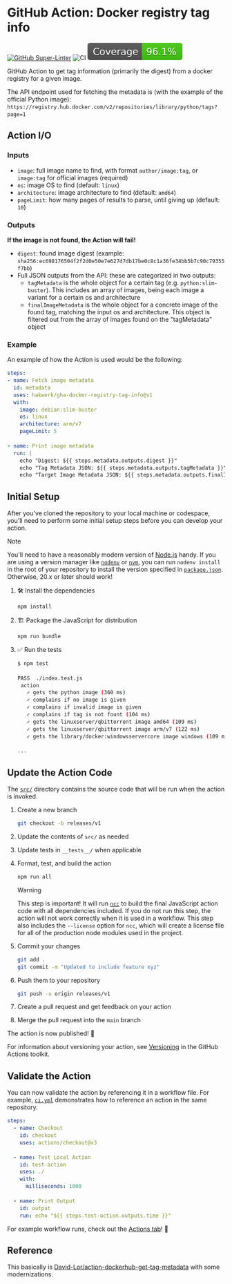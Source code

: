 # GitHub Action: Docker registry tag info

[![GitHub Super-Linter](https://github.com/hakwerk/gha-docker-registry-tag-info/actions/workflows/linter.yml/badge.svg)](https://github.com/super-linter/super-linter)
![CI](https://github.com/hakwerk/gha-docker-registry-tag-info/actions/workflows/ci.yml/badge.svg)
[![cov](https://raw.githubusercontent.com/hakwerk/gha-docker-registry-tag-info/main/badges/coverage.svg)](https://github.com/hakwerk/gha-docker-registry-tag-info/actions)

GitHub Action to get tag information (primarily the digest) from a docker registry for a given image.

The API endpoint used for fetching the metadata is (with the example of the official Python image): `https://registry.hub.docker.com/v2/repositories/library/python/tags?page=1`

## Action I/O

### Inputs

- `image`: full image name to find, with format `author/image:tag`, or `image:tag` for official images (required)
- `os`: image OS to find (default: `linux`)
- `architecture`: image architecture to find (default: `amd64`)
- `pageLimit`: how many pages of results to parse, until giving up (default: `10`)

### Outputs

**If the image is not found, the Action will fail!**

- `digest`: found image digest (example: `sha256:ec698176504f2f2d0e50e7e627d7db17be0c8c1a36fe34bb5b7c90c79355f7bb`)
- Full JSON outputs from the API: these are categorized in two outputs:
  - `tagMetadata` is the whole object for a certain tag (e.g. `python:slim-buster`). This includes an array of images, being each image a variant for a certain os and architecture
  - `finalImageMetadata` is the whole object for a concrete image of the found tag, matching the input os and architecture. This object is filtered out from the array of images found on the "tagMetadata" object

### Example

An example of how the Action is used would be the following:

```yaml
steps:
- name: Fetch image metadata
  id: metadata
  uses: hakwerk/gha-docker-registry-tag-info@v1
  with:
    image: debian:slim-buster
    os: linux
    architecture: arm/v7
    pageLimit: 5

- name: Print image metadata
  run: |
    echo "Digest: ${{ steps.metadata.outputs.digest }}"
    echo "Tag Metadata JSON: ${{ steps.metadata.outputs.tagMetadata }}"
    echo "Target Image Metadata JSON: ${{ steps.metadata.outputs.finalImageMetadata }}"
```

## Initial Setup

After you've cloned the repository to your local machine or codespace, you'll
need to perform some initial setup steps before you can develop your action.

> [!NOTE]
>
> You'll need to have a reasonably modern version of
> [Node.js](https://nodejs.org) handy. If you are using a version manager like
> [`nodenv`](https://github.com/nodenv/nodenv) or
> [`nvm`](https://github.com/nvm-sh/nvm), you can run `nodenv install` in the
> root of your repository to install the version specified in
> [`package.json`](./package.json). Otherwise, 20.x or later should work!

1. :hammer_and_wrench: Install the dependencies

   ```bash
   npm install
   ```

1. :building_construction: Package the JavaScript for distribution

   ```bash
   npm run bundle
   ```

1. :white_check_mark: Run the tests

   ```bash
   $ npm test

   PASS  ./index.test.js
    action
      ✓ gets the python image (360 ms)
      ✓ complains if no image is given
      ✓ complains if invalid image is given
      ✓ complains if tag is not fount (104 ms)
      ✓ gets the linuxserver/qbittorrent image amd64 (109 ms)
      ✓ gets the linuxserver/qbittorrent image arm/v7 (122 ms)
      ✓ gets the library/docker:windowsservercore image windows (109 ms)

   ...
   ```

## Update the Action Code

The [`src/`](./src/) directory contains the source code that will be run when the action is invoked.

1. Create a new branch

   ```bash
   git checkout -b releases/v1
   ```

1. Update the contents of `src/` as needed
1. Update tests in `__tests__/` when applicable
1. Format, test, and build the action

   ```bash
   npm run all
   ```

   > [!WARNING]
   >
   > This step is important! It will run [`ncc`](https://github.com/vercel/ncc)
   > to build the final JavaScript action code with all dependencies included.
   > If you do not run this step, the action will not work correctly when it is
   > used in a workflow. This step also includes the `--license` option for
   > `ncc`, which will create a license file for all of the production node
   > modules used in the project.

1. Commit your changes

   ```bash
   git add .
   git commit -m "Updated to include feature xyz"
   ```

1. Push them to your repository

   ```bash
   git push -u origin releases/v1
   ```

1. Create a pull request and get feedback on your action
1. Merge the pull request into the `main` branch

The action is now published! :rocket:

For information about versioning your action, see
[Versioning](https://github.com/actions/toolkit/blob/master/docs/action-versioning.md)
in the GitHub Actions toolkit.

## Validate the Action

You can now validate the action by referencing it in a workflow file. For
example, [`ci.yml`](./.github/workflows/ci.yml) demonstrates how to reference an
action in the same repository.

```yaml
steps:
  - name: Checkout
    id: checkout
    uses: actions/checkout@v3

  - name: Test Local Action
    id: test-action
    uses: ./
    with:
      milliseconds: 1000

  - name: Print Output
    id: output
    run: echo "${{ steps.test-action.outputs.time }}"
```

For example workflow runs, check out the
[Actions tab](https://github.com/actions/javascript-action/actions)! :rocket:

## Reference

This basically is [David-Lor/action-dockerhub-get-tag-metadata](https://github.com/David-Lor/action-dockerhub-get-tag-metadata) with some modernizations.
